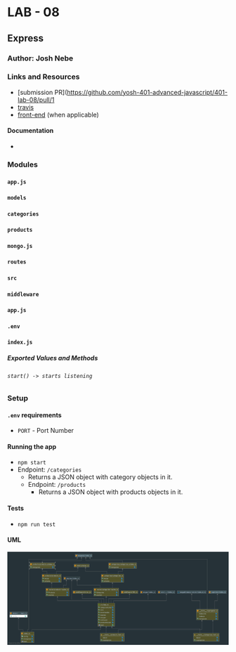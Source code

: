 # LAB - 08

## Express

### Author: Josh Nebe 

### Links and Resources
* [submission PR](https://github.com/yosh-401-advanced-javascript/401-lab-08/pull/1
* [travis](http://xyz.com)
* [front-end](http://xyz.com) (when applicable)

#### Documentation
*

### Modules
#### `app.js`
#### `models`
####    `categories`
####    `products`
####    `mongo.js`
#### `routes`
#### `src`
####    `middleware`
####    `app.js`
#### `.env`
#### `index.js`
####    
##### Exported Values and Methods

###### `start() -> starts listening`

### Setup
#### `.env` requirements
* `PORT` - Port Number

#### Running the app
* `npm start`
* Endpoint: `/categories`
  * Returns a JSON object with category objects in it.
  * Endpoint: `/products`
    * Returns a JSON object with products objects in it.
  
#### Tests
* `npm run test`

#### UML
![UML](./assets/uml-08.png)

